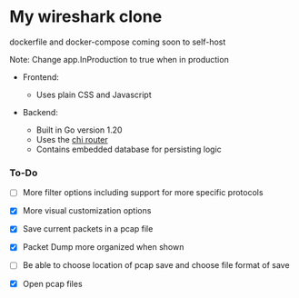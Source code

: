 # My wireshark clone
dockerfile and docker-compose coming soon to self-host

Note: Change app.InProduction to true when in production

- Frontend:
  - Uses plain CSS and Javascript

- Backend:
  - Built in Go version 1.20
  - Uses the [chi router](github.com/go-chi/chi)
  - Contains embedded database for persisting logic


### To-Do
- [ ] More filter options including support for more specific protocols
- [x] More visual customization options
- [x] Save current packets in a pcap file
- [x] Packet Dump more organized when shown
- [ ] Be able to choose location of pcap save and choose file format of save
- [x] Open pcap files

